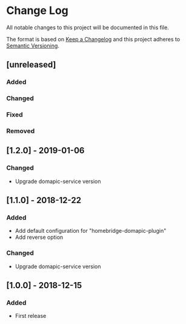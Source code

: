 # Change Log
All notable changes to this project will be documented in this file.

The format is based on [Keep a Changelog](http://keepachangelog.com/) 
and this project adheres to [Semantic Versioning](http://semver.org/).

## [unreleased]
### Added
### Changed
### Fixed
### Removed

## [1.2.0] - 2019-01-06
### Changed
- Upgrade domapic-service version

## [1.1.0] - 2018-12-22
### Added
- Add default configuration for "homebridge-domapic-plugin"
- Add reverse option

### Changed
- Upgrade domapic-service version

## [1.0.0] - 2018-12-15
### Added
- First release
